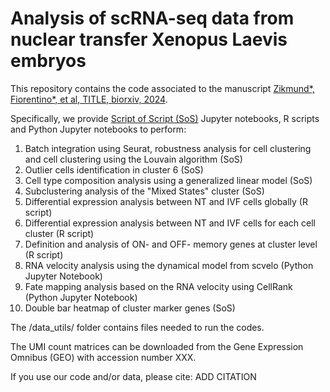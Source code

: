 # Analysis of scRNA-seq data from nuclear transfer Xenopus Laevis embryos #

This repository contains the code associated to the manuscript [Zikmund*, Fiorentino*, et al, TITLE, biorxiv, 2024](...).

Specifically, we provide [Script of Script (SoS)](https://vatlab.github.io/sos-docs/notebook.html) Jupyter notebooks, R scripts and Python Jupyter notebooks to perform:
1. Batch integration using Seurat, robustness analysis for cell clustering and cell clustering using the Louvain algorithm (SoS)
2. Outlier cells identification in cluster 6 (SoS)
3. Cell type composition analysis using a generalized linear model (SoS)
4. Subclustering analysis of the "Mixed States" cluster (SoS)
5. Differential expression analysis between NT and IVF cells globally (R script)
6. Differential expression analysis between NT and IVF cells for each cell cluster (R script)
7. Definition and analysis of ON- and OFF- memory genes at cluster level (R script)
8. RNA velocity analysis using the dynamical model from scvelo (Python Jupyter Notebook)
9. Fate mapping analysis based on the RNA velocity using CellRank (Python Jupyter Notebook)
10. Double bar heatmap of cluster marker genes (SoS)

The /data_utils/ folder contains files needed to run the codes.

The UMI count matrices can be downloaded from the Gene Expression Omnibus (GEO) with accession number XXX.

If you use our code and/or data, please cite:
ADD CITATION
